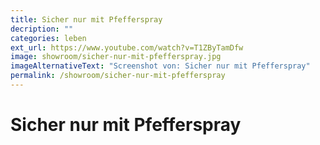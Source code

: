 ```yaml
---
title: Sicher nur mit Pfefferspray
decription: ""
categories: leben
ext_url: https://www.youtube.com/watch?v=T1ZByTamDfw
image: showroom/sicher-nur-mit-pfefferspray.jpg
imageAlternativeText: "Screenshot von: Sicher nur mit Pfefferspray"
permalink: /showroom/sicher-nur-mit-pfefferspray
---
```


# Sicher nur mit Pfefferspray
